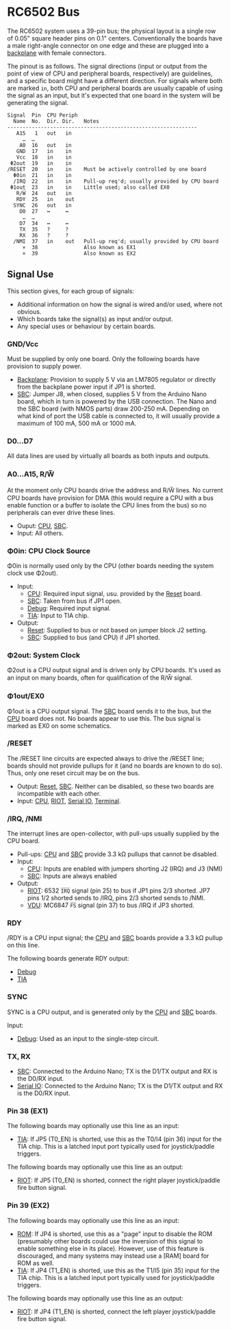 RC6502 Bus
==========

The RC6502 system uses a 39-pin bus; the physical layout is a single
row of 0.05" square header pins on 0.1" centers. Conventionally the
boards have a male right-angle connector on one edge and these are
plugged into a [backplane] with female connectors.

The pinout is as follows. The signal directions (input or output from
the point of view of CPU and peripheral boards, respectively) are
guidelines, and a specific board might have a different direction. For
signals where both are marked `in`, both CPU and peripheral boards are
usually capable of using the signal as an input, but it's expected
that one board in the system will be generating the signal.

    Signal  Pin  CPU Periph
      Name  No.  Dir. Dir.   Notes
    --------------------------------------------------------------
       A15   1   out   in
         …  …
        A0  16   out   in
       GND  17   in    in
       Vcc  18   in    in
     Φ2out  19   in    in
    /RESET  20   in    in    Must be actively controlled by one board
      Φ0in  21   in    in
      /IRQ  22   in    in    Pull-up req'd; usually provided by CPU board
     Φ1out  23   in    in    Little used; also called EX0
       R/W̅  24   out   in
       RDY  25   in    out
      SYNC  26   out   in
        D0  27   ↔     ↔
         …  …
        D7  34   ↔     ↔
        TX  35   ?     ?
        RX  36   ?     ?
      /NMI  37   in    out   Pull-up req'd; usually provided by CPU board
         ×  38               Also known as EX1
         ×  39               Also known as EX2


Signal Use
----------

This section gives, for each group of signals:
- Additional information on how the signal is wired and/or used, where not
  obvious.
- Which boards take the signal(s) as input and/or output.
- Any special uses or behaviour by certain boards.

### GND/Vcc

Must be supplied by only one board. Only the following boards have
provision to supply power.

- [Backplane]: Provision to supply 5 V via an LM7805 regulator or directly
  from the backplane power input if JP1 is shorted.
- [SBC]: Jumper J8, when closed, supplies 5 V from the Arduino Nano board,
  which in turn is powered by the USB connection. The Nano and the SBC
  board (with NMOS parts) draw 200-250 mA. Depending on what kind of port
  the USB cable is connected to, it will usually provide a maximum of 100
  mA, 500 mA or 1000 mA.

### D0…D7

All data lines are used by virtually all boards as both inputs and outputs.

### A0…A15, R/W̅

At the moment only CPU boards drive the address and R/W̅ lines. No current
CPU boards have provision for DMA (this would require a CPU with a bus
enable function or a buffer to isolate the CPU lines from the bus) so no
peripherals can ever drive these lines.

- Ouput: [CPU], [SBC].
- Input: All others.

### Φ0in: CPU Clock Source

Φ0in is normally used only by the CPU (other boards needing the system
clock use Φ2out).
- Input:
  - [CPU]: Required input signal, usu. provided by the [Reset] board.
  - [SBC]: Taken from bus if JP1 open.
  - [Debug]: Required input signal.
  - [TIA]: Input to TIA chip.
- Output:
  - [Reset]: Supplied to bus or not based on jumper block J2 setting.
  - [SBC]: Supplied to bus (and CPU) if JP1 shorted.

### Φ2out: System Clock

Φ2out is a CPU output signal and is driven only by CPU boards. It's used as
an input on many boards, often for qualification of the R/W̅ signal.

### Φ1out/EX0

Φ1out is a CPU output signal. The [SBC] board sends it to the bus, but the
[CPU] board does not. No boards appear to use this. The bus signal is
marked as EX0 on some schematics.

### /RESET

The /RESET line circuits are expected always to drive the /RESET line;
boards should not provide pullups for it (and no boards are known to do
so). Thus, only one reset circuit may be on the bus.

- Output: [Reset], [SBC]. Neither can be disabled, so these two boards are
  incompatible with each other.
- Input: [CPU], [RIOT], [Serial IO], [Terminal].

### /IRQ, /NMI

The interrupt lines are open-collector, with pull-ups usually supplied by
the CPU board.

- Pull-ups: [CPU] and [SBC] provide 3.3 kΩ pullups that cannot be disabled.
- Input:
  - [CPU]: Inputs are enabled with jumpers shorting J2 (IRQ) and J3 (NMI)
  - [SBC]: Inputs are always enabled
- Output:
  - [RIOT]: 6532 `I̅R̅Q̅` signal (pin 25) to bus if JP1 pins 2/3 shorted. JP7
    pins 1/2 shorted sends to /IRQ, pins 2/3 shorted sends to /NMI.
  - [VDU]: MC6847 `F̅S̅` signal (pin 37) to bus /IRQ if JP3 shorted.

### RDY

/RDY is a CPU input signal; the [CPU] and [SBC] boards provide a 3.3 kΩ
pullup on this line.

The following boards generate RDY output:
- [Debug]
- [TIA]

### SYNC

SYNC is a CPU output, and is generated only by the [CPU] and [SBC] boards.

Input:
- [Debug]: Used as an input to the single-step circuit.

### TX, RX

- [SBC]: Connected to the Arduino Nano; TX is the D1/TX output and RX is
  the D0/RX input.
- [Serial IO]: Connected to the Arduino Nano; TX is the D1/TX output and RX
  is the D0/RX input.

### Pin 38 (EX1)

The following boards may optionally use this line as an input:
- [TIA]: If JP5 (T0_EN) is shorted, use this as the T0/I4 (pin 36) input
  for the TIA chip. This is a latched input port typically used for
  joystick/paddle triggers.

The following boards may optionally use this line as an output:
- [RIOT]: If JP5 (T0_EN) is shorted, connect the right player
  joystick/paddle fire button signal.

### Pin 39 (EX2)

The following boards may optionally use this line as an input:
- [ROM]: If JP4 is shorted, use this as a "page" input to disable the ROM
  (presumably other boards could use the inversion of this signal to enable
  something else in its place). However, use of this feature is
  discouraged, and many systems may instead use a [RAM] board for ROM as
  well.
- [TIA]: If JP4 (T1_EN) is shorted, use this as the T1/I5 (pin 35) input
  for the TIA chip. This is a latched input port typically used for
  joystick/paddle triggers.

The following boards may optionally use this line as an output:
- [RIOT]: If JP4 (T1_EN) is shorted, connect the left player
  joystick/paddle fire button signal.



<!-------------------------------------------------------------------->
[Backplane]: ./RC6502%20Backplane/
[CPU]: ./RC6502%20CPU/
[Reset]: ./RC6502%20Reset%20Circuit/
[SBC]: RC6502%20Apple%201%20SBC/

[Debug]: ./RC6502%20Debug/
[RIOT]: ./RC6502%20RIOT/
[ROM]: ./RC6502%20ROM/
[Serial IO]: ./RC6502%20Serial%20IO/
[TIA]: ./RC6502%20TIA%20NTSC/
[Terminal]: ./RC6502%20Terminal/
[VDU]: ./RC6502%20VDU/
